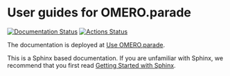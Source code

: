 # User guides for OMERO.parade

[![Documentation Status](https://readthedocs.org/projects/omero-guide-parade/badge/?version=latest)](https://omero-guides.readthedocs.io/en/latest/parade/docs/index.html)
[![Actions Status](https://github.com/ome/omero-guide-parade/workflows/sphinx/badge.svg)](https://github.com/ome/omero-guide-parade/actions)

The documentation is deployed at [Use OMERO.parade](https://omero-guides.readthedocs.io/en/latest/parade/docs/index.html).

This is a Sphinx based documentation. 
If you are unfamiliar with Sphinx, we recommend that you first read 
[Getting Started with Sphinx](https://docs.readthedocs.io/en/stable/intro/getting-started-with-sphinx.html).
